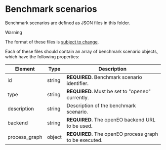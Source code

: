 # Benchmark scenarios

Benchmark scenarios are defined as JSON files in this folder.

> [!WARNING]
> The format of these files is [subject to change](https://github.com/ESA-APEx/apex_algorithms/issues/14).


Each of these files should contain an array of benchmark scenario objects,
which have the following properties:



| Element         | Type         | Description                          |
| --------------- | ------------ | ------------------------------------ |
| id              | string       | **REQUIRED.** Benchmark scenario identifier. |
| type            | string       | **REQUIRED.** Must be set to "openeo" currently. |
| description     | string       | Description of the benchmark scenario.   |
| backend         | string       | **REQUIRED.** The openEO backend URL to be used. |
| process_graph   | object       | **REQUIRED.** The openEO process graph to be executed. |
